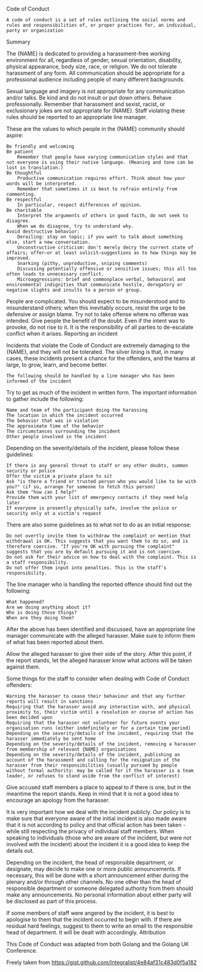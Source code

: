 Code of Conduct

    A code of conduct is a set of rules outlining the social norms and rules and responsibilities of, or proper practices for, an individual, party or organization

Summary

The {NAME} is dedicated to providing a harassment-free working environment for all, regardless of gender, sexual orientation, disability, physical appearance, body size, race, or religion. We do not tolerate harassment of any form. All communication should be appropriate for a professional audience including people of many different backgrounds.

Sexual language and imagery is not appropriate for any communication and/or talks. Be kind and do not insult or put down others. Behave professionally. Remember that harassment and sexist, racist, or exclusionary jokes are not appropriate for {NAME}. Staff violating these rules should be reported to an appropriate line manager.

These are the values to which people in the {NAME} community should aspire:

    Be friendly and welcoming
    Be patient
        Remember that people have varying communication styles and that not everyone is using their native language. (Meaning and tone can be lost in translation.)
    Be thoughtful
        Productive communication requires effort. Think about how your words will be interpreted.
        Remember that sometimes it is best to refrain entirely from commenting.
    Be respectful
        In particular, respect differences of opinion.
    Be charitable
        Interpret the arguments of others in good faith, do not seek to disagree.
        When we do disagree, try to understand why.
    Avoid destructive behavior:
        Derailing: stay on topic; if you want to talk about something else, start a new conversation.
        Unconstructive criticism: don't merely decry the current state of affairs; offer—or at least solicit—suggestions as to how things may be improved.
        Snarking (pithy, unproductive, sniping comments)
        Discussing potentially offensive or sensitive issues; this all too often leads to unnecessary conflict.
        Microaggressions: brief and commonplace verbal, behavioral and environmental indignities that communicate hostile, derogatory or negative slights and insults to a person or group.

People are complicated. You should expect to be misunderstood and to misunderstand others; when this inevitably occurs, resist the urge to be defensive or assign blame. Try not to take offense where no offense was intended. Give people the benefit of the doubt. Even if the intent was to provoke, do not rise to it. It is the responsibility of all parties to de-escalate conflict when it arises.
Reporting an incident

Incidents that violate the Code of Conduct are extremely damaging to the {NAME}, and they will not be tolerated. The silver lining is that, in many cases, these incidents present a chance for the offenders, and the teams at large, to grow, learn, and become better.

    The following should be handled by a line manager who has been informed of the incident

Try to get as much of the incident in written form. The important information to gather include the following:

    Name and team of the participant doing the harassing
    The location in which the incident occurred
    The behavior that was in violation
    The approximate time of the behavior
    The circumstances surrounding the incident
    Other people involved in the incident

Depending on the severity/details of the incident, please follow these guidelines:

    If there is any general threat to staff or any other doubts, summon security or police
    Offer the victim a private place to sit
    Ask "is there a friend or trusted person who you would like to be with you?" (if so, arrange for someone to fetch this person)
    Ask them "how can I help?"
    Provide them with your list of emergency contacts if they need help later
    If everyone is presently physically safe, involve the police or security only at a victim's request

There are also some guidelines as to what not to do as an initial response:

    Do not overtly invite them to withdraw the complaint or mention that withdrawal is OK. This suggests that you want them to do so, and is therefore coercive. "If you're OK with pursuing the complaint" suggests that you are by default pursuing it and is not coercive.
    Do not ask for their advice on how to deal with the complaint. This is a staff responsibility.
    Do not offer them input into penalties. This is the staff's responsibility.

The line manager who is handling the reported offence should find out the following:

    What happened?
    Are we doing anything about it?
    Who is doing those things?
    When are they doing them?

After the above has been identified and discussed, have an appropriate line manager communicate with the alleged harasser. Make sure to inform them of what has been reported about them.

Allow the alleged harasser to give their side of the story. After this point, if the report stands, let the alleged harasser know what actions will be taken against them.

Some things for the staff to consider when dealing with Code of Conduct offenders:

    Warning the harasser to cease their behaviour and that any further reports will result in sanctions
    Requiring that the harasser avoid any interaction with, and physical proximity to, their victim until a resolution or course of action has been decided upon
    Requiring that the harasser not volunteer for future events your organisation runs (either indefinitely or for a certain time period)
    Depending on the severity/details of the incident, requiring that the harasser immediately be sent home
    Depending on the severity/details of the incident, removing a harasser from membership of relevant {NAME} organisations
    Depending on the severity/details of the incident, publishing an account of the harassment and calling for the resignation of the harasser from their responsibilities (usually pursued by people without formal authority: may be called for if the harasser is a team leader, or refuses to stand aside from the conflict of interest)

Give accused staff members a place to appeal to if there is one, but in the meantime the report stands. Keep in mind that it is not a good idea to encourage an apology from the harasser.

It is very important how we deal with the incident publicly. Our policy is to make sure that everyone aware of the initial incident is also made aware that it is not according to policy and that official action has been taken - while still respecting the privacy of individual staff members. When speaking to individuals (those who are aware of the incident, but were not involved with the incident) about the incident it is a good idea to keep the details out.

Depending on the incident, the head of responsible department, or designate, may decide to make one or more public announcements. If necessary, this will be done with a short announcement either during the plenary and/or through other channels. No one other than the head of responsible department or someone delegated authority from them should make any announcements. No personal information about either party will be disclosed as part of this process.

If some members of staff were angered by the incident, it is best to apologise to them that the incident occurred to begin with. If there are residual hard feelings, suggest to them to write an email to the responsible head of department. It will be dealt with accordingly.
Attribution

This Code of Conduct was adapted from both Golang and the Golang UK Conference.

Freely taken from https://gist.github.com/Integralist/4e84af31c483d0f5a182